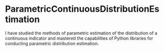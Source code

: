 # ParametricContinuousDistributionEstimation
I have studied the methods of parametric estimation of the distribution of a continuous indicator and mastered the capabilities of Python libraries for conducting parametric distribution estimation.
